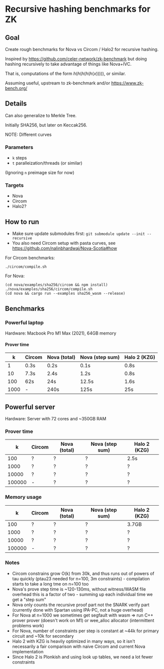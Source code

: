 # Recursive hashing benchmarks for ZK

## Goal

Create rough benchmarks for Nova vs Circom / Halo2 for recursive hashing.

Inspired by https://github.com/celer-network/zk-benchmark but doing hashing
recursively to take advantage of things like Nova+IVC.

That is, computations of the form $h(h(h(h(h(x)))))$, or similar.

Assuming useful, upstream to zk-benchmark and/or https://www.zk-bench.org/

## Details

Can also generalize to Merkle Tree.

Initially SHA256, but later on Keccak256.

NOTE: Different curves

### Parameters

- `k` steps
- `t` paralleization/threads (or similar)

(Ignoring `n` preimage size for now)

### Targets

- Nova
- Circom
- Halo2?

## How to run

- Make sure update submodules first: `git submodule update --init --recursive`
- You also need Circom setup with pasta curves, see https://github.com/nalinbhardwaj/Nova-Scotia#how

For Circom benchmarks:

`./circom/compile.sh`

For Nova:

```
(cd nova/examples/sha256/circom && npm install)
./nova/examples/sha256/circom/compile.sh
(cd nova && cargo run --examples sha256_wasm --release)
```

## Benchmarks

### Powerful laptop

Hardware: Macbook Pro M1 Max (2021), 64GB memory

#### Prover time

| k     | Circom | Nova (total) | Nova (step sum) | Halo 2 (KZG) |
|-------|--------|--------------|-----------------|--------------|
| 1     | 0.3s   | 0.2s         | 0.1s            | 0.8s         |
| 10    | 7.3s   | 2.4s         | 1.2s            | 0.8s         |
| 100   | 62s    | 24s          | 12.5s           | 1.6s         |
| 1000  | -      | 240s         | 125s            | 25s          |

## Powerful server

Hardware: Server with 72 cores and ~350GB RAM

### Prover time

| k       | Circom | Nova (total) | Nova (step sum) | Halo 2 (KZG) |
|---------|--------|--------------|-----------------|--------------|
| 100     | ?      | ?            | ?            | 2.5s         |
| 1000    | ?      | ?            | ?            | ?          |
| 10000   | ?      | ?            | ?            | ?          |
| 100000  | -      | ?            | ?            | ?          |


### Memory usage

| k       | Circom | Nova (total) | Nova (step sum) | Halo 2 (KZG) |
|---------|--------|--------------|-----------------|--------------|
| 100     | ?      | ?            | ?            | 3.7GB         |
| 1000    | ?      | ?            | ?            | ?          |
| 10000   | ?      | ?            | ?            | ?          |
| 100000  | -      | ?            | ?            | ?          |


### Notes

- Circom constrains grow O(k) from 30k, and thus runs out of powers of tau quickly (ptau23 needed for n=100, 3m constraints) - compilation starts to take a long tme on n=100 too
- Nova's prove step time is ~120-130ms, without witness/WASM file overhead this is a factor of two - summing up each individual time we get a "step sum"
- Nova only counts the recursive proof part not the SNARK verify part (currently done with Spartan using IPA-PC, not a huge overhead)
- For Nova at n=1000 we sometimes get segfault with wasm => run C++ prover prover (doesn't work on M1) or wee_alloc allocator (intermittent problems work)
- For Nova, number of constraints per step is constant at ~44k for primary circuit and ~10k for secondary
- Halo 2 with KZG is heavily optimized in many ways, so it isn't necessarily a fair comparison with naive Circom and current Nova implementation
- Since Halo 2 is Plonkish and using look up tables, we need a lot fewer constraints
